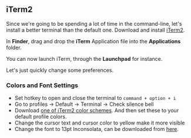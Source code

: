 ## iTerm2

Since we're going to be spending a lot of time in the command-line, let's install a better terminal than the default one. Download and install [iTerm2](http://www.iterm2.com/).

In **Finder**, drag and drop the **iTerm** Application file into the **Applications** folder.

You can now launch iTerm, through the **Launchpad** for instance.

Let's just quickly change some preferences.

### Colors and Font Settings
- Set hotkey to open and close the terminal to `command + option + i`
- Go to profiles -> Default -> Terminal -> Check silence bell
- Download [one of iTerm2 color schemes](http://iterm2colorschemes.com). And then set these to your default profile colors.
- Change the cursor text and cursor color to yellow make it more visible
- Change the font to 13pt Inconsolata, can be downloaded from [here](https://github.com/powerline/fonts/raw/master/Inconsolata/Inconsolata%20for%20Powerline.otf).

